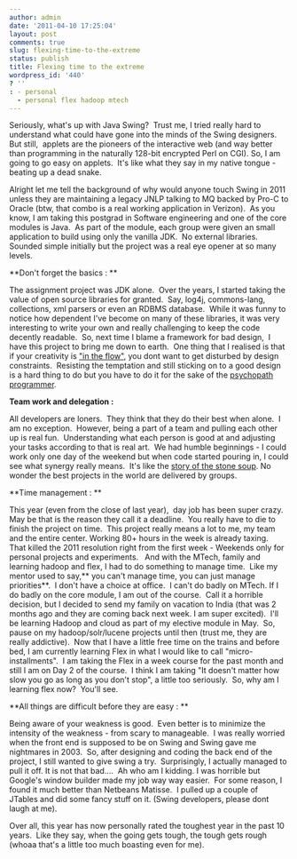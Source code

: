 ```yaml
---
author: admin
date: '2011-04-10 17:25:04'
layout: post
comments: true
slug: flexing-time-to-the-extreme
status: publish
title: Flexing time to the extreme
wordpress_id: '440'
? ''
: - personal
  - personal flex hadoop mtech
---
```


Seriously, what's up with Java Swing?  Trust me, I tried really hard to
understand what could have gone into the minds of the Swing designers. But
still,  applets are the pioneers of the interactive web (and way better than
programming in the naturally 128-bit encrypted Perl on CGI). So, I am going to
go easy on applets.  It's like what they say in my native tongue - beating up
a dead snake.

Alright let me tell the background of why would anyone touch Swing in 2011
unless they are maintaining a legacy JNLP talking to MQ backed by Pro-C to
Oracle (btw, that combo is a real working application in Verizon).  As you
know, I am taking this postgrad in Software engineering and one of the core
modules is Java.  As part of the module, each group were given an small
application to build using only the vanilla JDK.  No external libraries.
Sounded simple initially but the project was a real eye opener at so many
levels.

**Don't forget the basics : **

The assignment project was JDK alone.  Over the years, I started taking the
value of open source libraries for granted.  Say, log4j, commons-lang,
collections, xml parsers or even an RDBMS database.  While it was funny to
notice how dependent I've become on many of these libraries, it was very
interesting to write your own and really challenging to keep the code decently
readable.  So, next time I blame a framework for bad design,  I have this
project to bring me down to earth.  One thing that I realised is that if your
creativity is ["in the flow"][1], you dont want to get disturbed by design
constraints.  Resisting the temptation and still sticking on to a good design
is a hard thing to do but you have to do it for the sake of the [psychopath
programmer][2].

**Team work and delegation :**

All developers are loners.  They think that they do their best when alone.  I
am no exception.  However, being a part of a team and pulling each other up is
real fun.  Understanding what each person is good at and adjusting your tasks
according to that is real art.  We had humble beginnings - I could work only
one day of the weekend but when code started pouring in, I could see what
synergy really means.  It's like the [story of the stone soup][3]. No wonder
the best projects in the world are delivered by groups.

**Time management : **

This year (even from the close of last year),  day job has been super crazy.
May be that is the reason they call it a deadline.  You really have to die to
finish the project on time.  This project really means a lot to me, my team
and the entire center. Working 80+ hours in the week is already taxing.   That
killed the 2011 resolution right from the first week - Weekends only for
personal projects and experiments.   And with the MTech, family and learning
hadoop and flex, I had to do something to manage time.  Like my mentor used to
say,** you can't manage time, you can just manage priorities**.  I don't have
a choice at office.  I can't do badly on MTech. If I do badly on the core
module, I am out of the course.  Call it a horrible decision, but I decided to
send my family on vacation to India (that was 2 months ago and they are coming
back next week. I am super excited).  I'll be learning Hadoop and cloud as
part of my elective module in May.  So, pause on my hadoop/solr/lucene
projects until then (trust me, they are really addictive).  Now that I have a
little free time on the trains and before bed, I am currently learning Flex in
what I would like to call "micro-installments".  I am taking the Flex in a
week course for the past month and still I am on Day 2 of the course.  I think
I am taking "It doesn't matter how slow you go as long as you don't stop", a
little too seriously.  So, why am I learning flex now?  You'll see.

**All things are difficult before they are easy : **

Being aware of your weakness is good.  Even better is to minimize the
intensity of the weakness - from scary to manageable.  I was really worried
when the front end is supposed to be on Swing and Swing gave me nightmares in
2003.  So, after designing and coding the back end of the project, I still
wanted to give swing a try.  Surprisingly, I actually managed to pull it off.
It is not that bad....  Ah who am I kidding. I was horrible but Google's
window builder made my job way way easier.  For some reason, I found it much
better than Netbeans Matisse.  I pulled up a couple of JTables and did some
fancy stuff on it. (Swing developers, please dont laugh at me).

Over all, this year has now personally rated the toughest year in the past 10
years.  Like they say, when the going gets tough, the tough gets rough (whoaa
that's a little too much boasting even for me).

   [1]: http://en.wikipedia.org/wiki/Flow_%28psychology%29

   [2]: http://stackoverflow.com/questions/876089/who-wrote-this-programing-saying-always-code-as-if-the-guy-who-ends-up-maintain

   [3]: http://www.extremelinux.info/stonesoup/stonesoup.html

